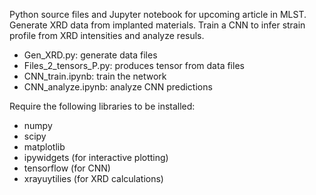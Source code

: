 Python source files and Jupyter notebook for upcoming article in MLST. Generate XRD data from implanted materials. Train a CNN to infer strain profile from XRD intensities and analyze resuls.

- Gen_XRD.py: generate data files
- Files_2_tensors_P.py: produces tensor from data files
- CNN_train.ipynb: train the network
- CNN_analyze.ipynb: analyze CNN predictions

Require the following libraries to be installed:
- numpy
- scipy
- matplotlib
- ipywidgets (for interactive plotting)
- tensorflow (for CNN)
- xrayuytilies (for XRD calculations)

